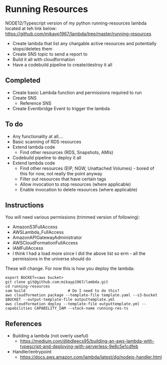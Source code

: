 # Running Resources

NODE12/Typescript version of my python running-resources lambda located at teh link below:
	https://github.com/mikayp1967/lambda/tree/master/running-resources

* Create lambda that list any chargable active resources  and potentially stops/deletes them
* Create SNS topic to send a report to
* Build it all with cloudformation
* Have a codebuild pipeline to create/destroy it all


## Completed

* Create basic Lambda function and permissions required to run
* Create SNS
  * Reference SNS
* Create Eventbridge Event to trigger the lambda


## To do
  
* Any functionality at all....
* Basic scanning of RDS resources
* Extend lambda code
  *  Find other resources (RDS, Snapshots, AMIs)       
* Codebuild pipeline to deploy it all
* Extend lambda code
  *  Find other resources (EIP, NGW, Unattached Volumes) - bored of this for now, not really the point anyway
  *  Filter out resources that have certain tags
  *  Allow invocation to stop resources (where applicable)
  *  Enable invocation to delete resources (where applicable)

## Instructions

You will need various permissions (trimmed version of following):

* AmazonS3FullAccess
* AWSLambda_FullAccess
* AmazonAPIGatewayAdministrator
* AWSCloudFormationFullAccess
* IAMFullAccess
* I think I had a load more since I did the above list so erm - all the permissions in the universe should do

These will change. For now this is how you deploy the lambda:

    export BUCKET=<aws bucket>
    git clone git@github.com:mikayp1967/lambda.git
    cd running-resources
    sam build                   # Do I need to do this?
    aws cloudformation package --template-file template.yaml --s3-bucket $BUCKET --output-template-file outputtemplate.yml
    aws cloudformation deploy --template-file outputtemplate.yml --capabilities CAPABILITY_IAM --stack-name running-res-ts


## References

* Building a lambda (not overly useful)
    - https://medium.com/@bdleecs95/building-an-aws-lambda-with-typescript-and-deploying-with-serverless-9e8c5e1cdfeb
* Handler/entrypoint
    - https://docs.aws.amazon.com/lambda/latest/dg/nodejs-handler.html


